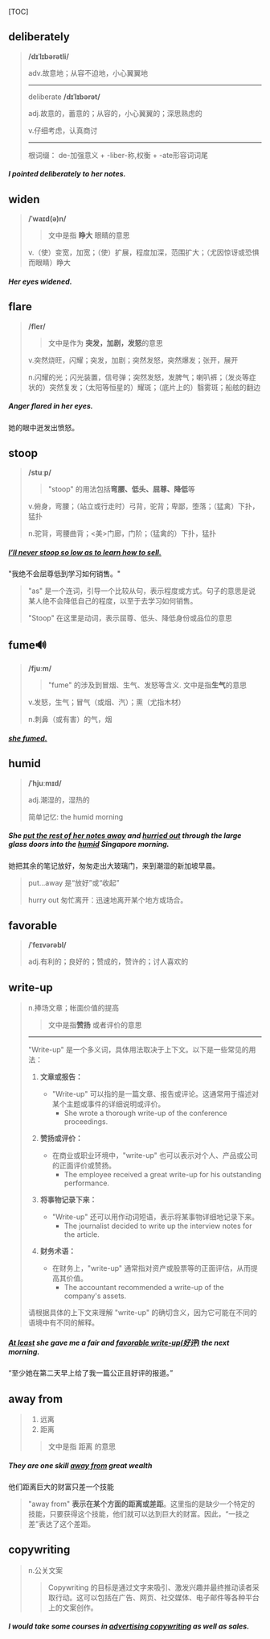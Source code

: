 [TOC]

## deliberately

> **/dɪˈlɪbərətli/**
>
> adv.故意地；从容不迫地，小心翼翼地
>
> ---
>
> deliberate	**/dɪˈlɪbərət/**	
>
> adj.故意的，蓄意的；从容的，小心翼翼的；深思熟虑的
>
> v.仔细考虑，认真商讨
>
> ---
>
> 根词缀： de-加强意义 + -liber-称,权衡 + -ate形容词词尾

##### I pointed **deliberately** to her notes.

## widen

> **/ˈwaɪd(ə)n/**
>
> > 文中是指 **睁大** 眼睛的意思
>
> v.（使）变宽，加宽；（使）扩展，程度加深，范围扩大；（尤因惊讶或恐惧而眼睛）睁大

##### Her eyes **widened**.

## flare

> **/fler/**
>
> > 文中是作为 **突发，加剧，发怒**的意思
>
> v.突然烧旺，闪耀；突发，加剧；突然发怒，突然爆发；张开，展开
>
> n.闪耀的光；闪光装置，信号弹；突然发怒，发脾气；喇叭裤；（发炎等症状的）突然复发；（太阳等恒星的）耀斑；（底片上的）翳雾斑；船舷的翻边

##### Anger **flared** in her eyes.

她的眼中迸发出愤怒。

## stoop

> **/stuːp/**
>
> > "stoop" 的用法包括**弯腰、低头、屈尊、降低**等
>
> v.俯身，弯腰；（站立或行走时）弓背，驼背；卑鄙，堕落；（猛禽）下扑，猛扑
>
> n.驼背，弯腰曲背；<美>门廊，门阶；（猛禽的）下扑，猛扑

##### <u>I’ll never **stoop** so low as to learn how to sell.</u>

"我绝不会屈尊低到学习如何销售。"

> "as" 是一个连词，引导一个比较从句，表示程度或方式。句子的意思是说某人绝不会降低自己的程度，以至于去学习如何销售。
>
> "Stoop" 在这里是动词，表示屈尊、低头、降低身份或品位的意思

## fume🔊

> **/fjuːm/**
>
> > "fume" 的涉及到冒烟、生气、发怒等含义. 文中是指**生气**的意思
>
> v.发怒，生气；冒气（或烟、汽）；熏（尤指木材）
>
> n.刺鼻（或有害）的气，烟

##### <u>she **fumed**.</u>

## humid

> **/ˈhjuːmɪd/**
>
> adj.潮湿的，湿热的
>
> 简单记忆: the humid morning

##### She <u>**put** the rest of her notes **away**</u> and <u>hurried out</u> through the large glass doors into the **<u>humid</u>** Singapore morning.

她把其余的笔记放好，匆匆走出大玻璃门，来到潮湿的新加坡早晨。

> put...away 是“放好”或“收起”
>
> hurry out 	匆忙离开：迅速地离开某个地方或场合。

## favorable

> **/ˈfeɪvərəbl/**
>
> adj.有利的；良好的；赞成的，赞许的；讨人喜欢的

## write-up

> n.捧场文章；帐面价值的提高
>
> > 文中是指**赞扬** 或者评价的意思
>
> ---
>
> "Write-up" 是一个多义词，具体用法取决于上下文。以下是一些常见的用法：
>
> 1. **文章或报告：** 
>    - "Write-up" 可以指的是一篇文章、报告或评论。这通常用于描述对某个主题或事件的详细说明或评价。
>      - She wrote a thorough write-up of the conference proceedings.
>
> 2. **赞扬或评价：**
>    - 在商业或职业环境中，"write-up" 也可以表示对个人、产品或公司的正面评价或赞扬。
>      - The employee received a great write-up for his outstanding performance.
>
> 3. **将事物记录下来：**
>    - "Write-up" 还可以用作动词短语，表示将某事物详细地记录下来。
>      - The journalist decided to write up the interview notes for the article.
>
> 4. **财务术语：**
>    - 在财务上，"write-up" 通常指对资产或股票等的正面评估，从而提高其价值。
>      - The accountant recommended a write-up of the company's assets.
>
> 请根据具体的上下文来理解 "write-up" 的确切含义，因为它可能在不同的语境中有不同的解释。

##### <u>At least</u> she gave me a fair and <u>**favorable** **write-up**(好评)</u> the next morning.

“至少她在第二天早上给了我一篇公正且好评的报道。”

## away from

> 1. 远离
> 2. 距离
>
> > 文中是指 距离 的意思

##### They are one skill **<u>away from</u>** great wealth

他们距离巨大的财富只差一个技能

> "away from" **表示在某个方面的距离或差距**。这里指的是缺少一个特定的技能，只要获得这个技能，他们就可以达到巨大的财富。因此，“一技之差”表达了这个差距。

## copywriting

> n.公关文案
>
> > Copywriting 的目标是通过文字来吸引、激发兴趣并最终推动读者采取行动。这可以包括在广告、网页、社交媒体、电子邮件等各种平台上的文案创作。

##### I would take some courses in <u>advertising **copywriting**</u> as well as sales.